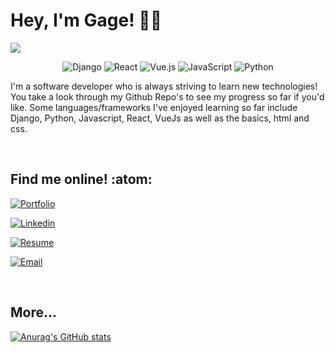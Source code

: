 # Hey, I'm Gage! :technologist:
<img src="https://gagelieble.com/static/portfolio_app/githubfiles/GithubCoverwhite.svg">

<div align="center">
  
![Django](https://img.shields.io/badge/django-EFEFEF.svg?style=for-the-badge&logo=django&logoColor=black)
![React](https://img.shields.io/badge/react-EFEFEF.svg?style=for-the-badge&logo=react&logoColor=%2361DAFB)
![Vue.js](https://img.shields.io/badge/vuejs-EFEFEF.svg?style=for-the-badge&logo=vuedotjs&logoColor=%234FC08D)
![JavaScript](https://img.shields.io/badge/javascript-EFEFEF.svg?style=for-the-badge&logo=javascript&logoColor=%23F7DF1E)
![Python](https://img.shields.io/badge/python-EFEFEF?style=for-the-badge&logo=python&logoColor=4584b6)
  
</div>

I'm a software developer who is always striving to learn new technologies! You take a look through my Github Repo's to see my progress so far if you'd like. Some languages/frameworks I've enjoyed learning so far include Django, Python, Javascript, React, VueJs as well as the basics, html and css.

<br>

## Find me online! :atom:

[![Portfolio]][Port_Link]

[Port_Link]: https://www.gagelieble.com/

<!--  -->

[![Linkedin]][Linkedin_Link]

[Linkedin_Link]: https://www.linkedin.com/in/gage-lieble/

<!--  -->

[![Resume]][Resume_Link]

[Resume_Link]: https://www.gagelieble.com/static/portfolio/imgs/GageLiebleSoftwareResume.pdf

<!--  -->

[![Email]][Email_Link]

[Email_Link]: mailto:gagelieble@gmail.com

<!--  -->

<br>

## More...
[![Anurag's GitHub stats](https://github-readme-stats.vercel.app/api?username=Gage-Lieble&theme=vue&title_color=000000&card_width=1000px&bg_color=EFEFEF&ring_color=90DD90&show_icons=true&icon_color=90DD90)](https://github.com/anuraghazra/github-readme-stats)






[Portfolio]: https://img.shields.io/badge/Portfolio-88CC88?style=for-the-badge&logoColor=white&logo=WindowsTerminal

[Linkedin]: https://img.shields.io/badge/Linkedin-88CC88?style=for-the-badge&logoColor=white&logo=Linkedin

[Resume]: https://img.shields.io/badge/Resume-88CC88?style=for-the-badge&logoColor=white&logo=ReadMe

[Email]: https://img.shields.io/badge/gagelieble@gmail.com-88CC88?style=for-the-badge&logoColor=white&logo=Mail.Ru
